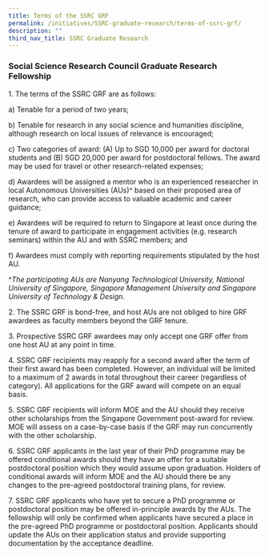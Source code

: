 ```yaml
---
title: Terms of the SSRC GRF
permalink: /initiatives/SSRC-graduate-research/terms-of-ssrc-grf/
description: ""
third_nav_title: SSRC Graduate Research
---
```

### **Social Science Research Council Graduate Research Fellowship**
1\. The terms of the SSRC GRF are as follows:  
  
a) Tenable for a period of two years;  
  
b) Tenable for research in any social science and humanities discipline, although research on local issues of relevance is encouraged;  
  
c) Two categories of award: (A) Up to SGD 10,000 per award for doctoral students and (B) SGD 20,000 per award for postdoctoral fellows. The award may be used for travel or other research-related expenses;  
  
d) Awardees will be assigned a mentor who is an experienced researcher in local Autonomous Universities (AUs)^ based on their proposed area of research, who can provide access to valuable academic and career guidance;

e) Awardees will be required to return to Singapore at least once during the tenure of award to participate in engagement activities (e.g. research seminars) within the AU and with SSRC members; and  
  
f) Awardees must comply with reporting requirements stipulated by the host AU. 

^_The participating AUs are Nanyang Technological University, National University of Singapore, Singapore Management University and Singapore University of Technology & Design._

2\. The SSRC GRF is bond-free, and host AUs are not obliged to hire GRF awardees as faculty members beyond the GRF tenure.  
  
3\. Prospective SSRC GRF awardees may only accept one GRF offer from one host AU at any point in time.  

4\. SSRC GRF recipients may reapply for a second award after the term of their first award has been completed. However, an individual will be limited to a maximum of 2 awards in total throughout their career (regardless of category). All applications for the GRF award will compete on an equal basis.

5\. SSRC GRF recipients will inform MOE and the AU should they receive other scholarships from the Singapore Government post-award for review. MOE will assess on a case-by-case basis if the GRF may run concurrently with the other scholarship.

6\. SSRC GRF applicants in the last year of their PhD programme may be offered conditional awards should they have an offer for a suitable postdoctoral position which they would assume upon graduation. Holders of conditional awards will inform MOE and the AU should there be any changes to the pre-agreed postdoctoral training plans, for review.

7\. SSRC GRF applicants who have yet to secure a PhD programme or postdoctoral position may be offered in-principle awards by the AUs. The fellowship will only be confirmed when applicants have secured a place in the pre-agreed PhD programme or postdoctoral position. Applicants should update the AUs on their application status and provide supporting documentation by the acceptance deadline.